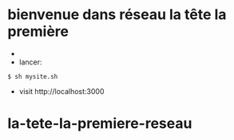 # bienvenue dans réseau la tête la première
 - 
- lancer:
```
$ sh mysite.sh
```
- visit http://localhost:3000


# la-tete-la-premiere-reseau
